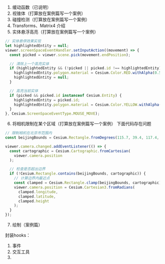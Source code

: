 1. 缓动函数（已说明）
2. 视锥体（打算放在案例篇写一个案例）
3. 碰撞检测（打算放在案例篇写一个案例）
4. Transforms、Matrix4 介绍
5. 实体悬浮高亮（打算放在案例篇写一个案例）

```js
// 实体悬停效果实现
let highlightedEntity = null;
viewer.screenSpaceEventHandler.setInputAction((movement) => {
  const picked = viewer.scene.pick(movement.endPosition);

  // 清除上一个高亮实体
  if (highlightedEntity && (!picked || picked.id !== highlightedEntity)) {
    highlightedEntity.polygon.material = Cesium.Color.RED.withAlpha(0.5);
    highlightedEntity = null;
  }

  // 高亮当前实体
  if (picked && picked.id instanceof Cesium.Entity) {
    highlightedEntity = picked.id;
    highlightedEntity.polygon.material = Cesium.Color.YELLOW.withAlpha(0.7);
  }
}, Cesium.ScreenSpaceEventType.MOUSE_MOVE);
```

6. 将相机限制在某个区域（打算放在案例篇写一个案例）
   下面代码存在问题

```js
// 限制相机在北京市范围内
const beijingBounds = Cesium.Rectangle.fromDegrees(115.7, 39.4, 117.4, 41.0);

viewer.camera.changed.addEventListener(() => {
  const cartographic = Cesium.Cartographic.fromCartesian(
    viewer.camera.position
  );

  // 检查是否超出边界
  if (!Cesium.Rectangle.contains(beijingBounds, cartographic)) {
    // 计算边界内最近点
    const clamped = Cesium.Rectangle.clamp(beijingBounds, cartographic);
    viewer.camera.position = Cesium.Cartesian3.fromRadians(
      clamped.longitude,
      clamped.latitude,
      clamped.height
    );
  }
});
```

7. 绘制（案例篇）



封装hooks：
1. 事件
2. 交互工具
3. 